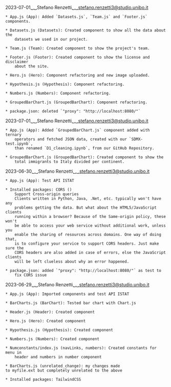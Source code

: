 2023-07-01␣␣Stefano Renzetti␣␣<stefano.renzetti3@studio.unibo.it>

    * App.js (App): Added `Datasets.js`, `Team.js` and `Footer.js` components.

    * Datasets.js (Datasets): Created component to show all the data about the
        datasets we used in our project.

    * Team.js (Team): Created component to show the project's team.

    * Footer.js (Footer): Created component to show the license and disclaimer
        about the site.

    * Hero.js (Hero): Component refactoring and new image uploaded.

    * Hypothesis.js (Hypothesis): Component refactoring.

    * Numbers.js (Numbers): Component refactoring.

    * GroupedBarChart.js (GroupedBarChart): Component refactoring.

    * package.json: deleted `"proxy": "http://localhost:8080/"`

2023-07-01␣␣Stefano Renzetti␣␣<stefano.renzetti3@studio.unibo.it>

    * App.js (App): Added `GroupedBarChart.js` component added with ternary
        operators and fetched JSON data, created with our `SDMX-test.ipynb`,
        than renamed `D1_cleaning.ipynb`, from our GitHub Repository.

    * GroupedBarChart.js (GroupedBarChart): Created component to show the
        total immigrants to Italy divided per continent.

2023-06-30␣␣Stefano Renzetti␣␣<stefano.renzetti3@studio.unibo.it>

    * App.js (App): Test API ISTAT
    
    * Installed packages: CORS ()
        Support Cross-origin queries
        Clients written in Python, Java, .Net, etc. typically won't have any
        problems getting the data. But what about the HTML5/JavaScript clients
        running within a browser? Because of the Same-origin policy, these won't
        be able to access your web service without additional work, unless you
        enable the sharing of resources across domains. One way of doing that,
        is to configure your service to support CORS headers. Just make sure the
        CORS headers are also added in case of errors, else the JavaScript clients
        will be left clueless about why an error happened.

    * package.json: added `"proxy": "http://localhost:8080/"` as test to 
        fix CORS issue

2023-06-29␣␣Stefano Renzetti␣␣<stefano.renzetti3@studio.unibo.it>

    * App.js (App): Imported components and test API ISTAT
    
    * BarCharts.js (BarChart): Tested bar chart with Chart.js

    * Header.js (Header): Created component

    * Hero.js (Hero): Created component

    * Hypothesis.js (Hypothesis): Created component

    * Numbers.js (Numbers): Created component

    * Numconstants/index.js (navLinks, numbers): Created constants for menu in
        header and numbers in number component

    * BarCharts.js (unrelated_change): my changes made
    to myfile.ext but completely unrelated to the above

    * Installed packages: TailwindCSS